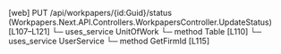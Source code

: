 [web] PUT /api/workpapers/{id:Guid}/status  (Workpapers.Next.API.Controllers.WorkpapersController.UpdateStatus)  [L107–L121]
  └─ uses_service UnitOfWork
    └─ method Table [L110]
  └─ uses_service UserService
    └─ method GetFirmId [L115]

